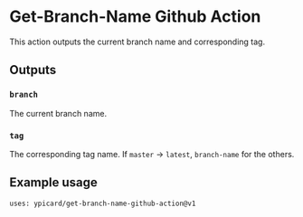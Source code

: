 # Get-Branch-Name Github Action

This action outputs the current branch name and corresponding tag.

## Outputs
### `branch`
The current branch name.

### `tag`
The corresponding tag name. If `master` -> `latest`, `branch-name` for the others.

## Example usage
```
uses: ypicard/get-branch-name-github-action@v1
```